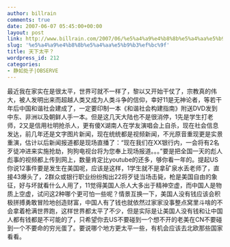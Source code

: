 ```yaml
---
author: billrain
comments: true
date: 2007-06-07 05:45:00+00:00
layout: post
link: http://www.billrain.com/2007/06/%e5%a4%a9%e4%b8%8b%e5%a4%aa%e5%b9%b3%ef%bc%9f/
slug: '%e5%a4%a9%e4%b8%8b%e5%a4%aa%e5%b9%b3%ef%bc%9f'
title: 天下太平？
wordpress_id: 212
categories:
- 静如处子|OBSERVE
---
```


最近我在家实在是很太平，世界可就不一样了，黎以又开始干仗了，宗教真的伟大，被人发明出来而超越人类又成为人类斗争的信仰，幸好11是无神论者，等若干年后中国和谐社会建成了，一定要印制一本《和谐社会构建指南》附送DVD发到中东、非洲以及朝鲜人手一本。但是这几天大陆也不是很消停，1先是学生打老师，2又是信用社明抢杀人，更有傻X湖南人在学友演唱会上自杀，现在社会信息发达，前几年还是文字图片新闻，现在统统都是视频新闻，不光原音重现更是实景重演，估计以后新闻报道都是现场直播了：“现在我们在XX银行内，一会将有2名歹徒冲进来实施抢劫，狗狗电视台将为您奉上现场报道。。。”要是把全国一天的彪人彪事的视频都上传到网上，数量肯定比youtube的还多，够你看一年的。提起US你说12事件要是发生在美国呢，应该是这样，1学生就不是拿矿泉水丢老师了，直接43爆头了，2群众或银行职业纷纷掏出22将歹徒当场击毙，枪是美国自由的象征，好与坏就看什么人用了，11觉得美国人杀人大多出于精神空虚，而中国人是物质上空虚，试问这2种哪个更可怕一些呢？情景互换一下，美国人没有钱应该会积极拼搏勇敢冒险地创造财富，中国人有了钱也就依然过家家没事整点窝里斗啥的不会拿着枪满世界跑，这样世界都太平了不少，但是实际是让美国人没有钱和让中国人都有钱都是不可能的了，只希望你去US不要碰到一个想不开的老美在CN不要碰到一个不要命的穷光蛋了。要说哪个地方更太平一些，有机会应该去北欧那些国家看看。  


